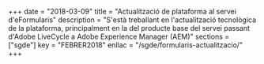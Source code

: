 +++
date        = "2018-03-09"
title       = "Actualització de plataforma al servei d'eFormularis"
description = "S'està treballant en l'actualització tecnològica de la plataforma, principalment en la del producte base del servei passant d'Adobe LiveCycle a Adobe Experience Manager (AEM)"
sections    = ["sgde"]
key         = "FEBRER2018"
enllac      = "/sgde/formularis-actualitzacio/"
+++
